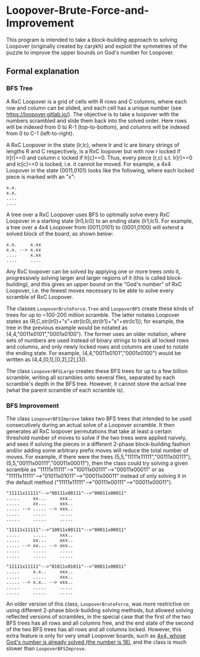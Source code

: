 # Loopover-Brute-Force-and-Improvement

This program is intended to take a block-building approach to solving Loopover (originally created by carykh) and exploit the symmetries of the puzzle to improve the upper bounds on God's number for Loopover.

## Formal explanation

### BFS Tree

A RxC Loopover is a grid of cells with R rows and C columns, where each row and column can be slided, and each cell has a unique number (see https://loopover.gitlab.io/). The objective is to take a loopover with the numbers scrambled and slide them back into the solved order. Here rows will be indexed from 0 to R-1 (top-to-bottom), and columns will be indexed from 0 to C-1 (left-to-right).

A RxC Loopover in the state (lr,lc), where lr and lc are binary strings of lengths R and C respectively, is a RxC loopover but with row r locked if lr[r]==0 and column c locked if lr[c]==0. Thus, every piece (r,c) s.t. lr[r]==0 and lc[c]==0 is locked, i.e. it cannot be moved. For example, a 4x4 Loopover in the state (0011,0101) looks like the following, where each locked piece is marked with an "x":

```
x.x.  
x.x.  
....  
....
```

A tree over a RxC Loopover uses BFS to optimally solve every RxC Loopover in a starting state (lr0,lc0) to an ending state (lr1,lc1). For example, a tree over a 4x4 Loopover from (0011,0101) to (0001,0100) will extend a solved block of the board, as shown below:
```
x.x.     x.xx  
x.x. --> x.xx  
....     x.xx  
....     ....  
```

Any RxC loopover can be solved by applying one or more trees onto it, progressively solving larger and larger regions of it (this is called block-building), and this gives an upper bound on the "God's number" of RxC Loopover, i.e. the fewest moves necessary to be able to solve every scramble of RxC Loopover.

The classes ``LoopoverBruteForce.Tree`` and ``LoopoverBFS`` create these kinds of trees for up to ~100-200 million scramble. The latter notates Loopover states as (R,C,str(lr0)+"x"+str(lc0),str(lr1)+"x"+str(lc1)); for example, the tree in the previous example would be notated as (4,4,"0011x0101","0001x0100"). The former uses an older notation, where sets of numbers are used instead of binary strings to track all locked rows and columns, and only newly locked rows and columns are used to notate the ending state. For example, (4,4,"0011x0101","0001x0100") would be written as (4,4,[0,1],[0,2],[2],[3]).

The class ``LoopoverBFSLarge`` creates these BFS trees for up to a few billion scramble, writing all scrambles onto several files, separated by each scramble's depth in the BFS tree. However, it cannot store the actual tree (what the parent scramble of each scramble is).

### BFS Improvement

The class ``LoopoverBFSImprove`` takes two BFS trees that intended to be used consecutively during an actual solve of a Loopover scramble. It then generates all RxC loopover permutations that take at least a certain threshold number of moves to solve if the two trees were applied naively, and sees if solving the pieces in a different 2-phase block-building fashion and/or adding some arbitrary prefix moves will reduce the total number of moves. For example, if there were the trees (5,5,"11111x11111","00111x00111"), (5,5,"00111x00111","00011x00011"), then the class could try solving a given scramble as "11111x11111"-->"10011x00111"-->"00011x00011" or as "11111x11111"-->"01011x01011"-->"00011x00011" instead of only solving it in the default method ("11111x11111"-->"00111x00111"-->"00011x00011").

```
"11111x11111"-->"00111x00111"-->"00011x00011"
.....     xx...     xxx..
.....     xx...     xxx..
..... --> ..... --> xxx..
.....     .....     .....
.....     .....     .....

"11111x11111"-->"10011x00111"-->"00011x00011"
.....     .....     xxx..
.....     xx...     xxx..
..... --> xx... --> xxx..
.....     .....     .....
.....     .....     .....

"11111x11111"-->"01011x01011"-->"00011x00011"
.....     x.x..     xxx..
.....     .....     xxx..
..... --> x.x.. --> xxx..
.....     .....     .....
.....     .....     .....
```

An older version of this class, ``LoopoverBruteForce``, was more restrictive on using different 2-phase block-building solving methods, but allowed solving reflected versions of scrambles, in the special case that the first of the two BFS trees has all rows and all columns free, and the end state of the second of the two BFS trees has all rows and all columns locked. However, this extra feature is only for very small Loopover boards, such as [4x4, whose God's number is already solved (the number is 18)](https://www.speedsolving.com/threads/loopover-gods-number-upper-bounds-4%C3%974-asymptotics-etc.75180/#post-1444389), and the class is much slower than ``LoopoverBFSImprove``.
